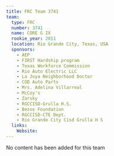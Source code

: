 ```yaml
---
title: FRC Team 3741
team:
  type: FRC
  number: 3741
  name: CORE G IX
  rookie_year: 2011
  location: Rio Grande City, Texas, USA
  sponsors:
    - AEP
    - FIRST Hardship program
    - Texas Workforce Commission
    - Rio Auto Electric LLC
    - La Joya Neighborhood Doctor
    - COD Auto Parts
    - Mrs. Adelina Villarreal
    - McCoy's
    - Zarsky
    - RGCCISD-Grulla H.S.
    - Bezos Foundation
    - RGCCISD-CTE Dept.
    - Rio Grande City Cisd Grulla H S
  links:
    Website: 
---
```

No content has been added for this team